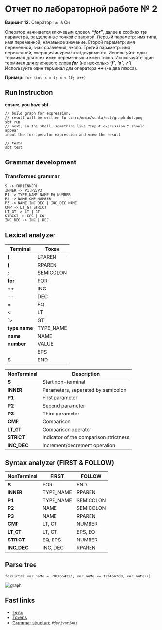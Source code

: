 # Отчет по лабораторной работе № 2

**Вариант 12.** Оператор `for` в Си

Оператор начинается ключевым словом ***“for”***, далее в скобках три параметра, разделенные точкой
с запятой. Первый параметр: имя типа, имя переменной, начальное значение. Второй параметр: имя переменной, знак сравнения, число. Третий
параметр: имя переменной, операция инкремента/декремента.
Используйте один терминал для всех имен переменных и имен типов.
Используйте один терминал для ключевого слова ***for*** (не несколько ***‘f’***,
***‘o’***, ***‘r’***). Используйте один терминал для оператора ***++*** (не два плюса).

**Пример:**
```for (int x = 0; x < 10; x++)```

## Run Instruction
**ensure, you have sbt**
```
// build graph for expression; 
// result will be written to ./src/main/scala/out/graph.dot.png
sbt run
// next, in the shell, something like "Input expression:" should appear
input the for-operator expression and view the result   

// tests
sbt test
```

## Grammar development
### Transformed grammar
```
S -> FOR(INNER)
INNER -> P1;P2;P3
P1 -> TYPE_NAME NAME EQ NUMBER
P2 -> NAME CMP NUMBER
P3 -> NAME INC_DEC | INC_DEC NAME
CMP -> LT_GT STRICT
LT_GT -> LT | GT
STRICT -> EPS | EQ
INC_DEC -> INC | DEC
```

## Lexical analyzer

| **Terminal**  | **Токен** |
|---------------|-----------|
| **(**         | LPAREN    |
| **)**         | RPAREN    |
| **;**         | SEMICOLON |
| **for**       | FOR       |
| ++            | INC       |
| --            | DEC       |
| =             | EQ        |
| <             | LT        |
| `>            | GT        |
| **type name** | TYPE_NAME |
| **name**      | NAME      |
| **number**    | VALUE     |
| **` `**       | EPS       |
| $             | END       |

| **NonTerminal** | **Description**                        |
|-----------------|----------------------------------------|
| **S**           | Start non-terminal                     |
| **INNER**       | Parameters, separated by semicolon     |
| **P1**          | First parameter                        |
| **P2**          | Second parameter                       |
| **P3**          | Third parameter                        |
| **CMP**         | Comparison                             |
| **LT_GT**       | Comparison operator                    |
| **STRICT**      | Indicator of the comparison strictness |
| **INC_DEC**     | Increment/decrement operation          |


## Syntax analyzer (FIRST & FOLLOW)
| **NonTerminal** | **FIRST** | **FOLLOW** |
|-----------------|-----------|------------|
| **S**           | FOR       | END        |
| **INNER**       | TYPE_NAME | RPAREN     |
| **P1**          | TYPE_NAME | SEMICOLON  |
| **P2**          | NAME      | SEMICOLON  |
| **P3**          | NAME      | RPAREN     |
| **CMP**         | LT, GT    | NUMBER     |
| **LT_GT**       | LT, GT    | EPS, EQ    |
| **STRICT**      | EQ, EPS   | NUMBER     |
| **INC_DEC**     | INC, DEC  | RPAREN     |

## Parse tree
```
for(int32 var_naMe = -987654321; var_naMe <= 123456789; var_naMe++)
```
![graph](./src/main/scala/out/graph.dot.png)

## Fast links
- [Tests](./src/test/scala/ParserSpec.scala)
- [Tokens](./src/main/scala/grammar_entry/Token.scala)
- [Grammar structure](./src/main/scala/util/Constants.scala) *`#derivations`*
